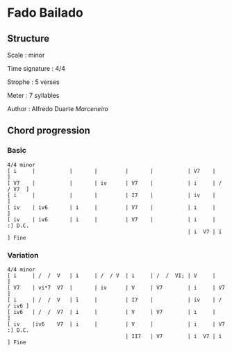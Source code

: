 # Fado Bailado

## Structure

Scale
:   minor

Time signature
:   4/4

Strophe
:   5 verses

Meter
:   7 syllables

Author
:   Alfredo Duarte _Marceneiro_

## Chord progression

### Basic

```
4/4	minor
[ i     |           |       |         |       |           | V7    |          ]
[ V7    |           |       | iv      | V7    |           | i     | /  / V7  ]
[ i     |           |       |         | I7    |           | iv    |          ]
[ iv    | iv6       | i     |         | V7    |           | i     |          ]
[ iv    | iv6       | i     |         | V7    |           | i     |         :] D.C.
                                                          | i  V7 | i        ] Fine
```

### Variation

```
4/4	minor
[ i     | /  /  V   | i     | /  / V  | i     | /  /  VI; | V     |          ]
[ V7    | vi*7  V7  |       | iv      | V     | V7        | i     | V7       ]
[ i     | /  /  V   | i     |         | I7    |           | iv    | /  / iv6 ]
[ iv6   | /  /  V7  | i     |         | V     | V7        | i     |          ]
[ iv    |iv6    V7  | i     |         | V     |           | i     | V7      :] D.C.
                                      | II7   | V7        | i  V7 | i        ] Fine
```

<!--
vim:syntax=markdown:sw=4:ts=4:et
-->
